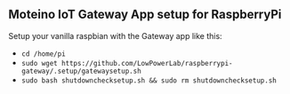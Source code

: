 Moteino IoT Gateway App setup for RaspberryPi
---------------------------------

Setup your vanilla raspbian with the Gateway app like this:

- `cd /home/pi`
- `sudo wget https://github.com/LowPowerLab/raspberrypi-gateway/.setup/gatewaysetup.sh`
- `sudo bash shutdownchecksetup.sh && sudo rm shutdownchecksetup.sh`